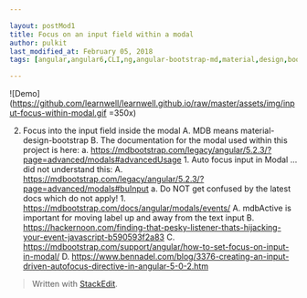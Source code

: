 ```yaml
---

layout: postMod1
title: Focus on an input field within a modal
author: pulkit
last_modified_at: February 05, 2018
tags: [angular,angular6,CLI,ng,angular-bootstrap-md,material,design,bootstrap,mdb,mdbModal,mdbootstrap]

---
```



![Demo](https://github.com/learnwell/learnwell.github.io/raw/master/assets/img/input-focus-within-modal.gif =350x)

2. Focus into the input field inside the modal
	A. MDB means material-design-bootstrap
	B. The documentation for the modal used within this project is here:
		a. https://mdbootstrap.com/legacy/angular/5.2.3/?page=advanced/modals#advancedUsage
			1. Auto focus input in Modal ... did not understand this:
				A. https://mdbootstrap.com/legacy/angular/5.2.3/?page=advanced/modals#buInput
		a. Do NOT get confused by the latest docs which do not apply!
			1. https://mdbootstrap.com/docs/angular/modals/events/
	A. mdbActive is important for moving label up and away from the text input
	B. https://hackernoon.com/finding-that-pesky-listener-thats-hijacking-your-event-javascript-b590593f2a83
	C. https://mdbootstrap.com/support/angular/how-to-set-focus-on-input-in-modal/
	D. https://www.bennadel.com/blog/3376-creating-an-input-driven-autofocus-directive-in-angular-5-0-2.htm

> Written with [StackEdit](https://stackedit.io/).
<!--stackedit_data:
eyJoaXN0b3J5IjpbLTQxNDI1MTEzMywtMjc5NTM2NDIzLDE2MT
Y0MTkwMjNdfQ==
-->